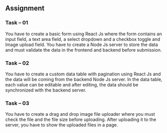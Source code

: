 ## Assignment  

### Task – 01
You have to create a basic form using React Js where the form contains an input field, a text area field, a select dropdown and a checkbox toggle and Image upload field. You have to create a Node Js server to store the data and must validate the data in the frontend and backend before submission.

### Task – 02
You have to create a custom data table with pagination using React Js and the data will be coming from the backend Node Js server. In the data table, each value can be editable and after editing, the data should be synchronized with the backend server.

### Task – 03
You have to create a drag and drop image file uploader where you must check the file and the file size before uploading. After uploading it to the server, you have to show the uploaded files in a page.
